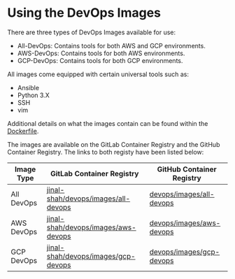 # Using the DevOps Images

There are three types of DevOps Images available for use:

- All-DevOps: Contains tools for both AWS and GCP environments.
- AWS-DevOps: Contains tools for both AWS environments.
- GCP-DevOps: Contains tools for both GCP environments.

All images come equipped with certain universal tools such as:

- Ansible
- Python 3.X
- SSH
- vim

Additional details on what the images contain can be found within the [Dockerfile](../../Dockerfile).

The images are available on the GitLab Container Registry and the GitHub Container Registry. The links to both registy have been listed below:

| Image Type | GitLab Container Registry                                                                                     | GitHub Container Registry  |
|------------|---------------------------------------------------------------------------------------------------------------|----------------------------|
| All DevOps | [jinal-shah/devops/images/all-devops](https://gitlab.com/jinal-shah/devops/images/container_registry/2301277) | [devops/images/all-devops](https://github.com/users/jinalshah/packages/container/package/devops%2Fimages%2Fall-devops) |
| AWS DevOps | [jinal-shah/devops/images/aws-devops](https://gitlab.com/jinal-shah/devops/images/container_registry/2301280) | [devops/images/aws-devops](https://github.com/users/jinalshah/packages/container/package/devops%2Fimages%2Faws-devops) |
| GCP DevOps | [jinal-shah/devops/images/gcp-devops](https://gitlab.com/jinal-shah/devops/images/container_registry/2301282) | [devops/images/gcp-devops](https://github.com/users/jinalshah/packages/container/package/devops%2Fimages%2Fgcp-devops) |
